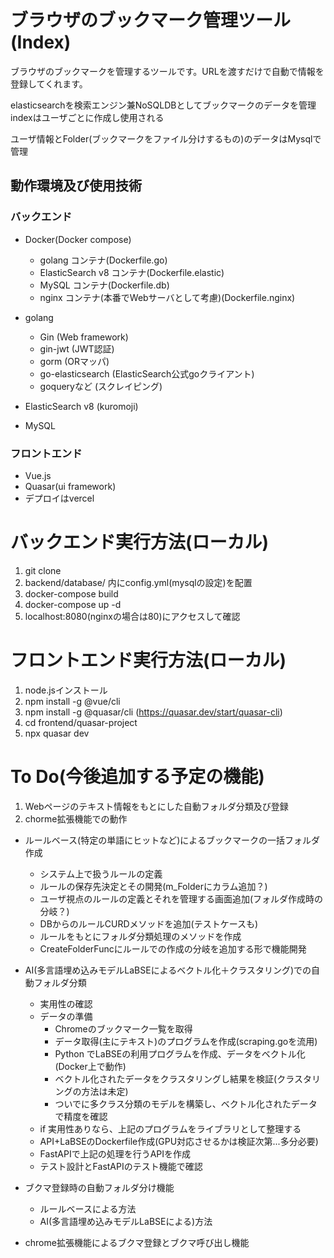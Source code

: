 # ブラウザのブックマーク管理ツール (Index)

ブラウザのブックマークを管理するツールです。URLを渡すだけで自動で情報を登録してくれます。

elasticsearchを検索エンジン兼NoSQLDBとしてブックマークのデータを管理
indexはユーザごとに作成し使用される

ユーザ情報とFolder(ブックマークをファイル分けするもの)のデータはMysqlで管理

## 動作環境及び使用技術

### バックエンド
* Docker(Docker compose)
  * golang コンテナ(Dockerfile.go)
  * ElasticSearch v8 コンテナ(Dockerfile.elastic)
  * MySQL コンテナ(Dockerfile.db)
  * nginx コンテナ(本番でWebサーバとして考慮)(Dockerfile.nginx)

* golang 
  * Gin (Web framework)
  * gin-jwt (JWT認証)
  * gorm (ORマッパ)
  * go-elasticsearch (ElasticSearch公式goクライアント)
  * goqueryなど (スクレイピング)

* ElasticSearch v8 (kuromoji)

* MySQL

### フロントエンド
* Vue.js 
* Quasar(ui framework)
* デプロイはvercel

# バックエンド実行方法(ローカル)
1. git clone 
2. backend/database/ 内にconfig.yml(mysqlの設定)を配置
3. docker-compose build 
4. docker-compose up -d
5. localhost:8080(nginxの場合は80)にアクセスして確認
   
# フロントエンド実行方法(ローカル)
1. node.jsインストール
2. npm install -g @vue/cli
3. npm install -g @quasar/cli (https://quasar.dev/start/quasar-cli)
4. cd frontend/quasar-project
5. npx quasar dev

# To Do(今後追加する予定の機能)

1. Webページのテキスト情報をもとにした自動フォルダ分類及び登録
2. chorme拡張機能での動作
   
* ルールベース(特定の単語にヒットなど)によるブックマークの一括フォルダ作成
  * システム上で扱うルールの定義
  * ルールの保存先決定とその開発(m_Folderにカラム追加？)
  * ユーザ視点のルールの定義とそれを管理する画面追加(フォルダ作成時の分岐？)
  * DBからのルールCURDメソッドを追加(テストケースも)
  * ルールをもとにフォルダ分類処理のメソッドを作成
  * CreateFolderFuncにルールでの作成の分岐を追加する形で機能開発
* AI(多言語埋め込みモデルLaBSEによるベクトル化＋クラスタリング)での自動フォルダ分類
  * 実用性の確認
  * データの準備
    * Chromeのブックマーク一覧を取得
    * データ取得(主にテキスト)のプログラムを作成(scraping.goを流用)
    * Python でLaBSEの利用プログラムを作成、データをベクトル化(Docker上で動作)
    * ベクトル化されたデータをクラスタリングし結果を検証(クラスタリングの方法は未定)
    * ついでに多クラス分類のモデルを構築し、ベクトル化されたデータで精度を確認
  * if 実用性ありなら、上記のプログラムをライブラリとして整理する
  * API+LaBSEのDockerfile作成(GPU対応させるかは検証次第...多分必要)
  * FastAPIで上記の処理を行うAPIを作成
  * テスト設計とFastAPIのテスト機能で確認
  
* ブクマ登録時の自動フォルダ分け機能
  * ルールベースによる方法
  * AI(多言語埋め込みモデルLaBSEによる)方法
* chrome拡張機能によるブクマ登録とブクマ呼び出し機能

